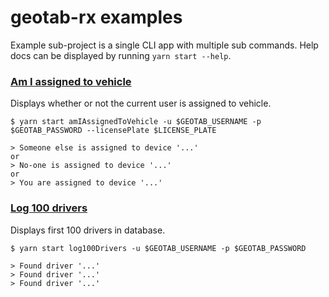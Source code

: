 # geotab-rx examples

Example sub-project is a single CLI app with multiple sub commands. Help docs can be
displayed by running `yarn start --help`.

### [Am I assigned to vehicle](src/cmds/am_i_assigned_to_vehicle.ts)

Displays whether or not the current user is assigned to vehicle.

```shell
$ yarn start amIAssignedToVehicle -u $GEOTAB_USERNAME -p $GEOTAB_PASSWORD --licensePlate $LICENSE_PLATE

> Someone else is assigned to device '...'
or
> No-one is assigned to device '...'
or
> You are assigned to device '...'
```

### [Log 100 drivers](src/cmds/log_100_drivers.ts)

Displays first 100 drivers in database.

```shell
$ yarn start log100Drivers -u $GEOTAB_USERNAME -p $GEOTAB_PASSWORD

> Found driver '...'
> Found driver '...'
> Found driver '...'
```
